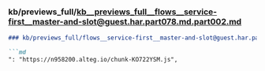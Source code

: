 ### kb/previews_full/kb__previews_full__flows__service-first__master-and-slot@guest.har.part078.md.part002.md

```md
### kb/previews_full/flows__service-first__master-and-slot@guest.har.part078.md (part 002)

```md
": "https://n958200.alteg.io/chunk-KO722YSM.js",
                     
```

```

```
